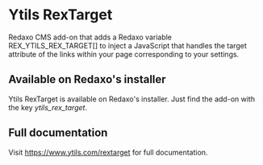 # Ytils RexTarget

Redaxo CMS add-on that adds a Redaxo variable REX_YTILS_REX_TARGET[] to inject a JavaScript that handles 
the target attribute of the links within your page corresponding to your settings.

## Available on Redaxo's installer

Ytils RexTarget is available on Redaxo's installer. Just find the add-on with the key *ytils_rex_target*.

## Full documentation

Visit https://www.ytils.com/rextarget for full documentation. 